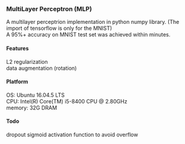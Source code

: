 ### MultiLayer Perceptron (MLP)
A multilayer perceptrion implementation in python numpy library. (The import of tensorflow is only for the MNIST) <br />
A 95%+ accuracy on MNIST test set was achieved within minutes.

#### Features
L2 regularization <br />
data augmentation (rotation)

#### Platform
OS:	Ubuntu 16.04.5 LTS <br />
CPU:	Intel(R) Core(TM) i5-8400 CPU @ 2.80GHz <br />
memory:	32G DRAM

#### Todo
dropout
sigmoid activation function to avoid overflow
